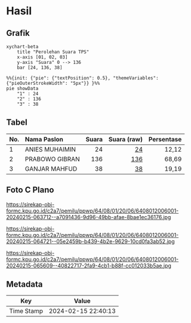 # Hasil

## Grafik

```mermaid
xychart-beta
    title "Perolehan Suara TPS"
    x-axis [01, 02, 03]
    y-axis "Suara" 0 --> 136
    bar [24, 136, 38]
```

```mermaid
%%{init: {"pie": {"textPosition": 0.5}, "themeVariables": {"pieOuterStrokeWidth": "5px"}} }%%
pie showData
    "1" : 24
    "2" : 136
    "3" : 38
```

## Tabel

| No. | Nama Paslon    | Suara | Suara (raw) | Persentase |
|:--- |:-------------- | -----:| -----------:| ----------:|
| 1   | ANIES MUHAIMIN | 24    | [24][p-1]   | 12,12      |
| 2   | PRABOWO GIBRAN | 136   | [136][p-2]  | 68,69      |
| 3   | GANJAR MAHFUD  | 38    | [38][p-3]   | 19,19      |


[p-1]: https://github.com/gigit-pemilu/pemilu-2024-64-kalimantan-timur/blob/main/pilpres/hitung-suara/sub/64-kalimantan-timur/sub/08-kutai-timur/sub/01-muara-ancalong/sub/2006-long-tesak/sub/001-tps/sub/paslon-1.txt
[p-2]: https://github.com/gigit-pemilu/pemilu-2024-64-kalimantan-timur/blob/main/pilpres/hitung-suara/sub/64-kalimantan-timur/sub/08-kutai-timur/sub/01-muara-ancalong/sub/2006-long-tesak/sub/001-tps/sub/paslon-2.txt
[p-3]: https://github.com/gigit-pemilu/pemilu-2024-64-kalimantan-timur/blob/main/pilpres/hitung-suara/sub/64-kalimantan-timur/sub/08-kutai-timur/sub/01-muara-ancalong/sub/2006-long-tesak/sub/001-tps/sub/paslon-3.txt

## Foto C Plano

https://sirekap-obj-formc.kpu.go.id/c2a7/pemilu/ppwp/64/08/01/20/06/6408012006001-20240215-063712--a7091436-9d96-49bb-afae-8bae1ec36176.jpg

https://sirekap-obj-formc.kpu.go.id/c2a7/pemilu/ppwp/64/08/01/20/06/6408012006001-20240215-064721--05e2459b-b439-4b2e-9629-10cd0fa3ab52.jpg

https://sirekap-obj-formc.kpu.go.id/c2a7/pemilu/ppwp/64/08/01/20/06/6408012006001-20240215-065609--40822717-2fa9-4cb1-b88f-cc012033b5ae.jpg


## Metadata

| Key        | Value               |
| ---------- | ------------------- |
| Time Stamp | 2024-02-15 22:40:13 |




